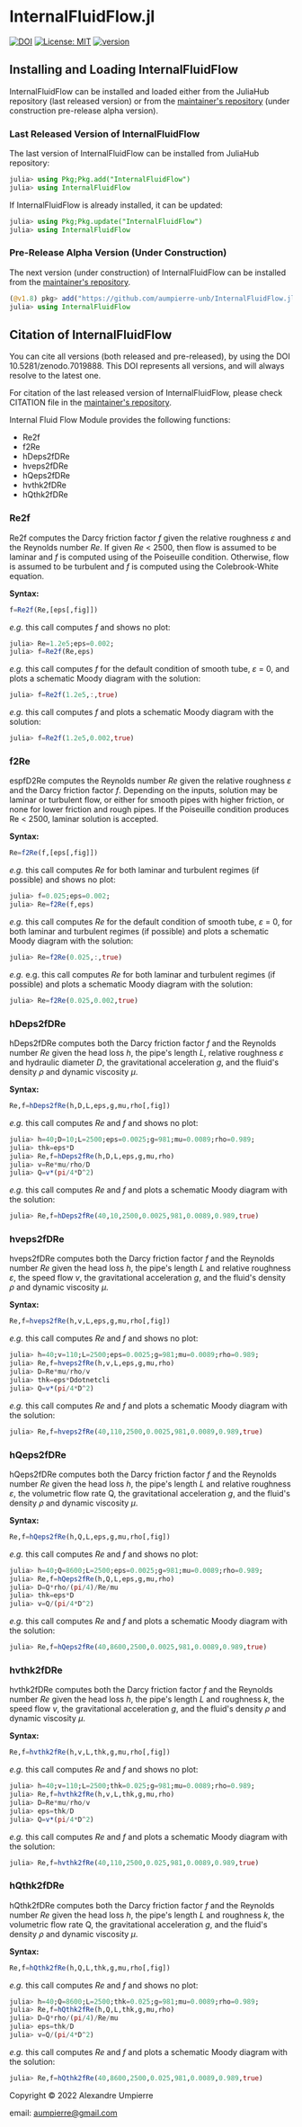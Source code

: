 # InternalFluidFlow.jl

[![DOI](https://zenodo.org/badge/524550191.svg)](https://zenodo.org/badge/latestdoi/524550191)
[![License: MIT](https://img.shields.io/badge/License-MIT-yellow.svg)](https://opensource.org/licenses/MIT)
[![version](https://juliahub.com/docs/InternalFluidFlow/version.svg)](https://juliahub.com/ui/Packages/InternalFluidFlow/zGZKl)

## Installing and Loading InternalFluidFlow

InternalFluidFlow can be installed and loaded either
from the JuliaHub repository (last released version) or from the <a href="https://github.com/aumpierre-unb/InternalFluidFlow.jl">maintainer's repository</a> (under construction pre-release alpha version).

### Last Released Version of InternalFluidFlow

The last version of InternalFluidFlow can be installed from JuliaHub repository:

```julia
julia> using Pkg;Pkg.add("InternalFluidFlow")
julia> using InternalFluidFlow
```

If InternalFluidFlow is already installed, it can be updated:

```julia
julia> using Pkg;Pkg.update("InternalFluidFlow")
julia> using InternalFluidFlow
```

### Pre-Release Alpha Version (Under Construction)

The next version (under construction) of InternalFluidFlow can be installed from the <a href="https://github.com/aumpierre-unb/InternalFluidFlow.jl">maintainer's repository</a>.

```julia
(@v1.8) pkg> add("https://github.com/aumpierre-unb/InternalFluidFlow.jl")
julia> using InternalFluidFlow
```

## Citation of InternalFluidFlow

You can cite all versions (both released and pre-released), by using the
DOI 10.5281/zenodo.7019888.
This DOI represents all versions, and will always resolve to the latest one.

For citation of the last released version of InternalFluidFlow, please check CITATION file in the <a href="https://github.com/aumpierre-unb/InternalFluidFlow.jl">maintainer's repository</a>.

<!--
## The Theory for InternalFluidFlow

The following is a very short introduction to the steady internal flow of an incompressible and inviscid fluid and to the Internal Fluid Flow module for Julia.

Our focus here is a small set of equations that described the phenomenon and are required to solve problems on internal fluid flow. Internal flow is a pretty extensive topic in fluid mechanics and there are a lot of important and interesting observations related to it that are not taken into account in this text, because they have no direct impact the computation performed by the functions in this module.

This text is divided in two main sections: The Theory and The InternalFluidFlow Module for Julia.

### The Bernoulli Equation

The Bernoulli equation is an expression of the mechanical energy balance for a very particular situation:

- internal steady flow of an
- incompressible inviscid fluid, where
- friction effects and tube fittings can be neglected.

For such a case, the mechanical energy is conserved, and for any two points 1 and 2 we have

$\displaystyle {\rho v_2^2 \over 2} + \rho g z_2 + p_2 =
{\rho v_1^2 \over 2} + \rho g z_1 + p_1$

or

$\displaystyle {v_2^2 \over 2g}+z_2+{p_2 \over \rho g}=
{v_1^2 \over 2g}+z_1+{p_1 \over \rho g}$

where

- $\rho$ is the fluid's density,
- *v* is the flow speed,
- *g* is the gravitational acceleration,
- *z* is the elevation, and
- *p* is the static pressure.

### Head Loss

The flow of viscous fluids is accompanied of energy dispersion, which can be measured as pressure drop or, equivalently, as head loss *h*, by the Darcy-Weisbach equation,

$\displaystyle h=f{v^2 \over 2g} {L \over D}$

where *f* is the Darcy friction factor, *L* is the pipe's length and *D* is the pipe's hydraulic diameter,

$\displaystyle D={4A \over P}$

where *A* is the cross-sectional area of the flow and *P* is the wet perimeter of the cross-section. *f* is described as a function of the Reynolds number,

$\displaystyle Re={\rho vg \over \mu}$

and the pipe's relative roughness,

$\displaystyle \varepsilon={k \over D}$

where

- $\mu$ is the fluid's dynamic viscosity and
- *k* is the pipe's[ internal surface] roughness.

The Reynolds number *Re*, the Darcy friction factor *f*, and the relative roughness $\varepsilon$ completely describe the internal flow of incompressible viscous fluids, for both laminar and turbulent regimes. Usually, *f* is given as a function of *Re* and $\varepsilon$.

The simplest problems on internal fluid flow consist on computing one of them given the two other. More complex situations arise when only one or none of those variables is known. Instead, dimensional variables involved are given. However not always, in most cases iterative computation is required.

### Laminar Flow and Turbulent Flow

For laminar flow, *Re* < 2500 (typically), the Darcy friction factor is given by the Poiseuille condition,

$\displaystyle f={64 \over Re}$

For turbulent flow, *Re* > 2500 (typically), the Darcy friction factor is given implicitly by the Colebrook-White equation,

$\displaystyle {1 \over \sqrt{f}}=2 \mathrm{log} {1 \over\displaystyle {3.7 \over \varepsilon} + {2.51 \over {Re \sqrt{f}}}}$

## The InternalFluidFlow Module for Julia

This package provides a set of functions designed to solve problems of internal fluid flow. All functions are based on the Poiseuille condition for laminar flow, the Colebrook-White equation for turbulent flow, and the Darcy-Weisbach equation for head loss. The simplest problems on internal flow consist in computing either the Reynolds number or the Darcy friction factor given the other and the relative roughness. For those cases, this package provides functions f2Re and Re2f, respectively. More elaborated problems consist in computing both the Reynolds number and the Darcy friction factor given the head loss, the tube length, the fluid's density and dynamic viscosity, the gravitational acceleration, the relative roughness and either the dynamic diameter or the flow speed or the volumetric flow. For those cases, this package provides functions hDeps2fRe, hveps2fRe and hQeps2fRe, respectively. A slightly more elaborate situation arises when roughness is given instead of relative roughness along with the flow speed or the volumetric flow. For those cases, this package provides functions hvthk2fRe and hQthk2fRe, respectively. All function in this package offer the option of plotting the solution on a schematic Moody diagram.
-->

Internal Fluid Flow Module provides the following functions:

- Re2f
- f2Re
- hDeps2fDRe
- hveps2fDRe
- hQeps2fDRe
- hvthk2fDRe
- hQthk2fDRe

### Re2f

Re2f computes the Darcy friction factor *f* given the relative roughness $\varepsilon$ and the Reynolds number *Re*. If given *Re* < 2500, then flow is assumed to be laminar and *f* is computed using of the Poiseuille condition. Otherwise, flow is assumed to be turbulent and *f* is computed using the Colebrook-White equation.

**Syntax:**

```julia
f=Re2f(Re,[eps[,fig]])
```

*e.g.* this call computes *f* and shows no plot:

```julia
julia> Re=1.2e5;eps=0.002;
julia> f=Re2f(Re,eps)
```

*e.g.* this call computes *f* for the default condition of smooth tube, $\varepsilon$ = 0, and plots a schematic Moody diagram with the solution:

```julia
julia> f=Re2f(1.2e5,:,true)
```

*e.g.* this call computes *f* and plots a schematic Moody diagram with the solution:

```julia
julia> f=Re2f(1.2e5,0.002,true)
```

### f2Re

espfD2Re computes the Reynolds number *Re* given the relative roughness $\varepsilon$ and the Darcy friction factor *f*. Depending on the inputs, solution may be laminar or turbulent flow, or either for smooth pipes with higher friction, or none for lower friction and rough pipes. If the Poiseuille condition produces Re < 2500, laminar solution is accepted.

<!--
If given *f* is possible for turbulent flow,

$\displaystyle {1 \over \sqrt f} < 2 \mathrm{log} {1 \over\displaystyle {3.7 \over \varepsilon}}$

(which is Colebrook-White equation for for elevated *Re*) the turbulent solution is accepted. If both solutions are accepted, espfD2Re returns both answers. If neither laminar or turbulent solutions are accepted, espfD2Re returns an empty matrix. If given $\varepsilon$ > 0.05, execution is aborted.
-->

**Syntax:**

```julia
Re=f2Re(f,[eps[,fig]])
```

*e.g.* this call computes *Re* for both laminar and turbulent regimes (if possible) and shows no plot:

```julia
julia> f=0.025;eps=0.002;
julia> Re=f2Re(f,eps)
```

*e.g.* this call computes *Re* for the default condition of smooth tube, $\varepsilon$ = 0, for both laminar and turbulent regimes (if possible) and plots a schematic Moody diagram with the solution:

```julia
julia> Re=f2Re(0.025,:,true)
```

*e.g.* e.g. this call computes *Re* for both laminar and turbulent regimes (if possible) and plots a schematic Moody diagram with the solution:

```julia
julia> Re=f2Re(0.025,0.002,true)
```

### hDeps2fDRe

hDeps2fDRe computes both the Darcy friction factor *f* and the Reynolds number *Re* given the head loss *h*, the pipe's length *L*, relative roughness $\varepsilon$ and hydraulic diameter *D*, the gravitational acceleration *g*, and the fluid's density $\rho$ and dynamic viscosity $\mu$.

<!--
Replacing speed flow *v* in the Darcy-Weisbach equation by the Reynolds number *Re*,

$\displaystyle Re^2 f={2gh\rho^2D^3 \over {\mu^2 L}}$

Along with the Colebrook-White equation, this version of the Darcy-Weisbach equation produces a system of two equations with two variables. Solution is computed iteratively, however an analytic solution is possible in this case.
-->

**Syntax:**

```julia
Re,f=hDeps2fRe(h,D,L,eps,g,mu,rho[,fig])
```

*e.g.* this call computes *Re* and *f* and shows no plot:

```julia
julia> h=40;D=10;L=2500;eps=0.0025;g=981;mu=0.0089;rho=0.989;
julia> thk=eps*D
julia> Re,f=hDeps2fRe(h,D,L,eps,g,mu,rho)
julia> v=Re*mu/rho/D
julia> Q=v*(pi/4*D^2)
```

*e.g.* this call computes *Re* and *f* and plots a schematic Moody diagram with the solution:

```julia
julia> Re,f=hDeps2fRe(40,10,2500,0.0025,981,0.0089,0.989,true)
```

### hveps2fDRe

hveps2fDRe computes both the Darcy friction factor *f* and the Reynolds number *Re* given the head loss *h*, the pipe's length *L* and relative roughness $\varepsilon$, the speed flow *v*, the gravitational acceleration *g*, and the fluid's density $\rho$ and dynamic viscosity $\mu$.

<!--
Replacing hydraulic diameter *D* in the Darcy-Weisbach equation by the Reynolds number *Re*,

$\displaystyle {f \over Re}={2gh\mu \over {v^3\rho L}}$

Along with the Colebrook-White equation, this version of the Darcy-Weisbach equation produces a system of two equations with two variables. Solution is computed iteratively.
-->

**Syntax:**

```julia
Re,f=hveps2fRe(h,v,L,eps,g,mu,rho[,fig])
```

*e.g.* this call computes *Re* and *f* and shows no plot:

```julia
julia> h=40;v=110;L=2500;eps=0.0025;g=981;mu=0.0089;rho=0.989;
julia> Re,f=hveps2fRe(h,v,L,eps,g,mu,rho)
julia> D=Re*mu/rho/v
julia> thk=eps*Ddotnetcli
julia> Q=v*(pi/4*D^2)
```

*e.g.* this call computes *Re* and *f* and plots a schematic Moody diagram with the solution:

```julia
julia> Re,f=hveps2fRe(40,110,2500,0.0025,981,0.0089,0.989,true)
```

### hQeps2fDRe

hQeps2fDRe computes both the Darcy friction factor *f* and the Reynolds number *Re* given the head loss *h*, the pipe's length *L* and relative roughness $\varepsilon$, the volumetric flow rate Q, the gravitational acceleration *g*, and the fluid's density $\rho$ and dynamic viscosity $\mu$.

<!--
Replacing hydraulic diameter *D* in the Darcy-Weisbach equation by the Reynolds number *Re*,

$\displaystyle {Re^5 f}={2ghQ^3 \over\displaystyle {{\left[ {\pi \over 4} \right]}^3 {\left[ {\mu \over \rho} \right]}^5 L}}$

Along with the Colebrook-White equation, this version of the Darcy-Weisbach equation produces a system of two equations with two variables. Solution is computed iteratively.
-->

**Syntax:**

```julia
Re,f=hQeps2fRe(h,Q,L,eps,g,mu,rho[,fig])
```

*e.g.* this call computes *Re* and *f* and shows no plot:

```julia
julia> h=40;Q=8600;L=2500;eps=0.0025;g=981;mu=0.0089;rho=0.989;
julia> Re,f=hQeps2fRe(h,Q,L,eps,g,mu,rho)
julia> D=Q*rho/(pi/4)/Re/mu
julia> thk=eps*D
julia> v=Q/(pi/4*D^2)
```

*e.g.* this call computes *Re* and *f* and plots a schematic Moody diagram with the solution:

```julia
julia> Re,f=hQeps2fRe(40,8600,2500,0.0025,981,0.0089,0.989,true)
```

### hvthk2fDRe

hvthk2fDRe computes both the Darcy friction factor *f* and the Reynolds number *Re* given the head loss *h*, the pipe's length *L* and roughness *k*, the speed flow *v*, the gravitational acceleration *g*, and the fluid's density $\rho$ and dynamic viscosity $\mu$.

<!--
Replacing hydraulic diameter *D* in the Darcy-Weisbach equation by the Reynolds number *Re*,

$\displaystyle {f \over Re}={2gh\mu \over {v^3\rho L}}$

Along with the Colebrook-White equation, this version of the Darcy-Weisbach equation produces a system of two equations with two variables. Solution is computed iteratively.
-->

**Syntax:**

```julia
Re,f=hvthk2fRe(h,v,L,thk,g,mu,rho[,fig])
```

*e.g.* this call computes *Re* and *f* and shows no plot:

```julia
julia> h=40;v=110;L=2500;thk=0.025;g=981;mu=0.0089;rho=0.989;
julia> Re,f=hvthk2fRe(h,v,L,thk,g,mu,rho)
julia> D=Re*mu/rho/v
julia> eps=thk/D
julia> Q=v*(pi/4*D^2)
```

*e.g.* this call computes *Re* and *f* and plots a schematic Moody diagram with the solution:

```julia
julia> Re,f=hvthk2fRe(40,110,2500,0.025,981,0.0089,0.989,true)
```

### hQthk2fDRe

hQthk2fDRe computes both the Darcy friction factor *f* and the Reynolds number *Re* given the head loss *h*, the pipe's length *L* and roughness *k*, the volumetric flow rate Q, the gravitational acceleration *g*, and the fluid's density $\rho$ and dynamic viscosity $\mu$.

<!--
Replacing hydraulic diameter *D* in the Darcy-Weisbach equation by the Reynolds number *Re*,

$\displaystyle {Re^5 f}={2ghQ^3 \over\displaystyle {{\left[ {\pi \over 4} \right]}^3 {\left[ {\mu \over \rho} \right]}^5 L}}$

Along with the Colebrook-White equation, this version of the Darcy-Weisbach equation produces a system of two equations with two variables. Solution is computed iteratively.
-->

**Syntax:**

```julia
Re,f=hQthk2fRe(h,Q,L,thk,g,mu,rho[,fig])
```

*e.g.* this call computes *Re* and *f* and shows no plot:

```julia
julia> h=40;Q=8600;L=2500;thk=0.025;g=981;mu=0.0089;rho=0.989;
julia> Re,f=hQthk2fRe(h,Q,L,thk,g,mu,rho)
julia> D=Q*rho/(pi/4)/Re/mu
julia> eps=thk/D
julia> v=Q/(pi/4*D^2)
```

*e.g.* this call computes *Re* and *f* and plots a schematic Moody diagram with the solution:

```julia
julia> Re,f=hQthk2fRe(40,8600,2500,0.025,981,0.0089,0.989,true)
```

Copyright &copy; 2022 Alexandre Umpierre

email: aumpierre@gmail.com
